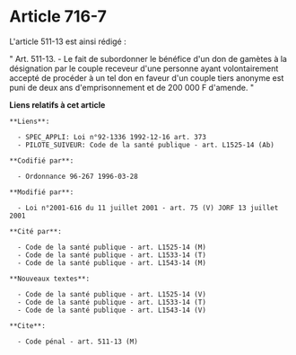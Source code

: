 # Article 716-7

L'article 511-13 est ainsi rédigé :

" Art. 511-13. - Le fait de subordonner le bénéfice d'un don de gamètes à la désignation par le couple receveur d'une
personne ayant volontairement accepté de procéder à un tel don en faveur d'un couple tiers anonyme est puni de deux ans
d'emprisonnement et de 200 000 F d'amende. "

**Liens relatifs à cet article**

	**Liens**:

	  - SPEC_APPLI: Loi n°92-1336 1992-12-16 art. 373
	  - PILOTE_SUIVEUR: Code de la santé publique - art. L1525-14 (Ab)

	**Codifié par**:

	  - Ordonnance 96-267 1996-03-28

	**Modifié par**:

	  - Loi n°2001-616 du 11 juillet 2001 - art. 75 (V) JORF 13 juillet 2001

	**Cité par**:

	  - Code de la santé publique - art. L1525-14 (M)
	  - Code de la santé publique - art. L1533-14 (T)
	  - Code de la santé publique - art. L1543-14 (M)

	**Nouveaux textes**:

	  - Code de la santé publique - art. L1525-14 (V)
	  - Code de la santé publique - art. L1533-14 (T)
	  - Code de la santé publique - art. L1543-14 (V)

	**Cite**:

	  - Code pénal - art. 511-13 (M)
